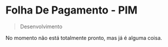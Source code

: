 # Folha De Pagamento - PIM

> Desenvolvimento

<p> No momento não está totalmente pronto, mas já é alguma coisa.</p>
